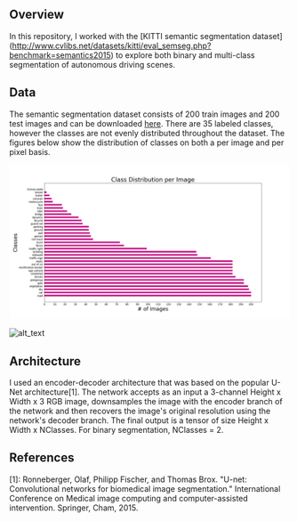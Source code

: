 ## Overview
In this repository, I worked with the [KITTI semantic segmentation dataset] (http://www.cvlibs.net/datasets/kitti/eval_semseg.php?benchmark=semantics2015) to explore both binary and multi-class segmentation of autonomous driving scenes.

## Data
The semantic segmentation dataset consists of 200 train images and 200 test images and can be downloaded [here](http://www.cvlibs.net/download.php?file=data_semantics.zip). There are 35 labeled classes, however the classes are not evenly distributed throughout the dataset. The figures below show the distribution of classes on both a per image and per pixel basis.

![alt_text](images/kitti_segmentation_class_distribution_per_image.png)

![alt_text](images/kitti_segmentation_class_distribution2_per_pixel.png)

## Architecture
I used an encoder-decoder architecture that was based on the popular U-Net architecture[1]. The network accepts as an input a 3-channel Height x Width x 3 RGB image, downsamples the image with the encoder branch of the network and then recovers the image's original resolution using the network's decoder branch. The final output is a tensor of size Height x Width x NClasses. For binary segmentation, NClasses = 2. 

## References

[1]: Ronneberger, Olaf, Philipp Fischer, and Thomas Brox. "U-net: Convolutional networks for biomedical image segmentation." International Conference on Medical image computing and computer-assisted intervention. Springer, Cham, 2015.
